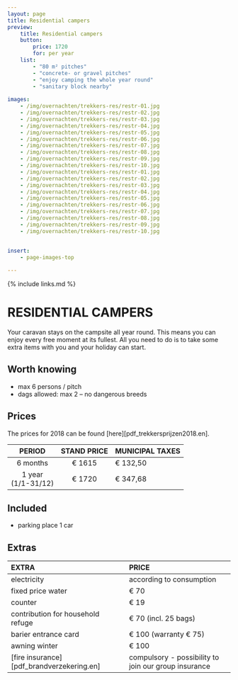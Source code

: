 ```yaml
---
layout: page
title: Residential campers
preview: 
    title: Residential campers
    button:
        price: 1720
        for: per year
    list:
        - "80 m² pitches"
        - "concrete- or gravel pitches"
        - "enjoy camping the whole year round"
        - "sanitary block nearby"
        
images:
    - /img/overnachten/trekkers-res/restr-01.jpg
    - /img/overnachten/trekkers-res/restr-02.jpg
    - /img/overnachten/trekkers-res/restr-03.jpg
    - /img/overnachten/trekkers-res/restr-04.jpg
    - /img/overnachten/trekkers-res/restr-05.jpg
    - /img/overnachten/trekkers-res/restr-06.jpg
    - /img/overnachten/trekkers-res/restr-07.jpg
    - /img/overnachten/trekkers-res/restr-08.jpg
    - /img/overnachten/trekkers-res/restr-09.jpg
    - /img/overnachten/trekkers-res/restr-10.jpg
    - /img/overnachten/trekkers-res/restr-01.jpg
    - /img/overnachten/trekkers-res/restr-02.jpg
    - /img/overnachten/trekkers-res/restr-03.jpg
    - /img/overnachten/trekkers-res/restr-04.jpg
    - /img/overnachten/trekkers-res/restr-05.jpg
    - /img/overnachten/trekkers-res/restr-06.jpg
    - /img/overnachten/trekkers-res/restr-07.jpg
    - /img/overnachten/trekkers-res/restr-08.jpg
    - /img/overnachten/trekkers-res/restr-09.jpg
    - /img/overnachten/trekkers-res/restr-10.jpg
    
    
insert:
    - page-images-top

---
```


{% include links.md %}

# RESIDENTIAL CAMPERS

Your caravan stays on the campsite all year round. This means you can enjoy every free moment at its fullest. All you need to do is to take some extra items with you and your holiday can start.

## Worth knowing

- max 6 persons / pitch
- dags allowed: max 2 – no dangerous breeds

## Prices 

The prices for 2018 can be found [here][pdf_trekkersprijzen2018.en].

PERIOD              | STAND PRICE  | MUNICIPAL TAXES       
:--------------------:|:----------------------:|--------------|
6 months             |€ 1615                |€ 132,50           
1 year<br>(1/1-31/12) |€ 1720                 |€ 347,68                 
 
## Included

- parking place 1 car

## Extras

EXTRA              | PRICE 
:------------------|:-----------|
electricity        |according to consumption
fixed price water      |€ 70
counter    |€ 19
contribution for household refuge   |€ 70 (incl. 25 bags)
barier entrance card     |€ 100 (warranty € 75)
awning winter    |€ 100
[fire insurance][pdf_brandverzekering.en]|compulsory - possibility to join our group insurance

